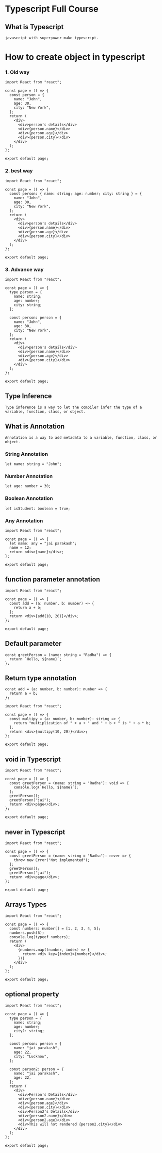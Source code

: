 # Typescript Full Course

## What is Typescript

```tsx
javascript with superpower make typescript.
```

# How to create object in typescript

### 1. Old way

```tsx
import React from "react";

const page = () => {
  const person = {
    name: "John",
    age: 30,
    city: "New York",
  };
  return (
    <div>
      <div>person's details</div>
      <div>{person.name}</div>
      <div>{person.age}</div>
      <div>{person.city}</div>
    </div>
  );
};

export default page;
```

### 2. best way

```tsx
import React from "react";

const page = () => {
  const person: { name: string; age: number; city: string } = {
    name: "John",
    age: 30,
    city: "New York",
  };
  return (
    <div>
      <div>person's details</div>
      <div>{person.name}</div>
      <div>{person.age}</div>
      <div>{person.city}</div>
    </div>
  );
};

export default page;
```

### 3. Advance way

```tsx
import React from "react";

const page = () => {
  type person = {
    name: string;
    age: number;
    city: string;
  };

  const person: person = {
    name: "John",
    age: 30,
    city: "New York",
  };
  return (
    <div>
      <div>person's details</div>
      <div>{person.name}</div>
      <div>{person.age}</div>
      <div>{person.city}</div>
    </div>
  );
};

export default page;
```

## Type Inference

```tsx
Type inference is a way to let the compiler infer the type of a variable, function, class, or object.
```

## What is Annotation

```tsx
Annotation is a way to add metadata to a variable, function, class, or object.
```

### String Annotation

```tsx
let name: string = "John";
```

### Number Annotation

```tsx
let age: number = 30;
```

### Boolean Annotation

```tsx
let isStudent: boolean = true;
```

### Any Annotation

```tsx
import React from "react";

const page = () => {
  let name: any = "jai parakash";
  name = 12;
  return <div>{name}</div>;
};

export default page;
```

## function parameter annotation

```tsx
import React from "react";

const page = () => {
  const add = (a: number, b: number) => {
    return a + b;
  };
  return <div>{add(10, 20)}</div>;
};

export default page;
```

## Default parameter

```tsx
const greetPerson = (name: string = "Radha") => {
  return `Hello, ${name}`;
};
```

## Return type annotation

```tsx
const add = (a: number, b: number): number => {
  return a + b;
};
```

```tsx
import React from "react";

const page = () => {
  const multipy = (a: number, b: number): string => {
    return "multiplication of " + a + " and " + b + " is " + a * b;
  };
  return <div>{multipy(10, 20)}</div>;
};

export default page;
```

## void in Typescript

```tsx
import React from "react";

const page = () => {
  const greetPerson = (name: string = "Radha"): void => {
    console.log(`Hello, ${name}`);
  };
  greetPerson();
  greetPerson("jai");
  return <div>page</div>;
};

export default page;
```

## never in Typescript

```tsx
import React from "react";

const page = () => {
  const greetPerson = (name: string = "Radha"): never => {
    throw new Error("Not implemented");
  };
  greetPerson();
  greetPerson("jai");
  return <div>page</div>;
};

export default page;
```

## Arrays Types

```tsx
import React from "react";

const page = () => {
  const numbers: number[] = [1, 2, 3, 4, 5];
  numbers.push(6);
  console.log(typeof numbers);
  return (
    <div>
      {numbers.map((number, index) => {
        return <div key={index}>{number}</div>;
      })}
    </div>
  );
};

export default page;
```

## optional property

```tsx
import React from "react";

const page = () => {
  type person = {
    name: string;
    age: number;
    city?: string;
  };

  const person: person = {
    name: "jai parakash",
    age: 22,
    city: "Lucknow",
  };

  const person2: person = {
    name: "jai parakash",
    age: 22,
  };
  return (
    <div>
      <div>Person's Details</div>
      <div>{person.name}</div>
      <div>{person.age}</div>
      <div>{person.city}</div>
      <div>Person2's Details</div>
      <div>{person2.name}</div>
      <div>{person2.age}</div>
      <div>This will not rendered {person2.city}</div>
    </div>
  );
};

export default page;
```
